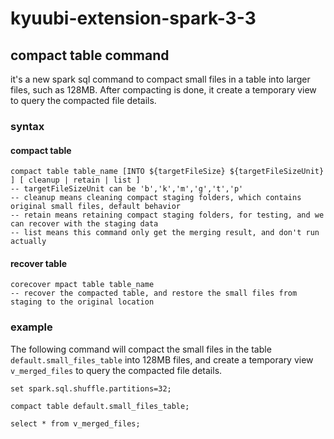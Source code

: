 # kyuubi-extension-spark-3-3

## compact table command

it's a new spark sql command to compact small files in a table into larger files, such as 128MB. After compacting is
done, it create a temporary view to query the compacted file details.

### syntax

#### compact table

```sparksql
compact table table_name [INTO ${targetFileSize} ${targetFileSizeUnit} ] [ cleanup | retain | list ]
-- targetFileSizeUnit can be 'b','k','m','g','t','p'
-- cleanup means cleaning compact staging folders, which contains original small files, default behavior
-- retain means retaining compact staging folders, for testing, and we can recover with the staging data
-- list means this command only get the merging result, and don't run actually
```
#### recover table
```sparksql
corecover mpact table table_name
-- recover the compacted table, and restore the small files from staging to the original location
```

### example

The following command will compact the small files in the table `default.small_files_table` into 128MB files, and create
a temporary view `v_merged_files` to query the compacted file details.

```sparksql
set spark.sql.shuffle.partitions=32;

compact table default.small_files_table;

select * from v_merged_files;
```